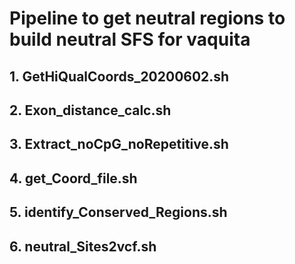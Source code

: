 # Pipeline to get neutral regions to build neutral SFS for vaquita

## 1. GetHiQualCoords_20200602.sh

## 2. Exon_distance_calc.sh

## 3. Extract_noCpG_noRepetitive.sh

## 4. get_Coord_file.sh

## 5. identify_Conserved_Regions.sh

## 6. neutral_Sites2vcf.sh
